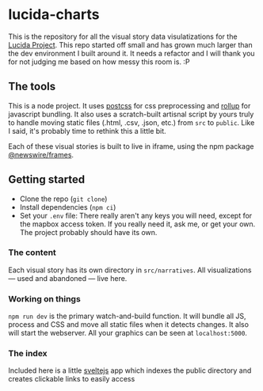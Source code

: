 # lucida-charts

This is the repository for all the visual story data visulatizations for the [Lucida Project](https://lucidamktstg.wpengine.com/narratives/). This repo started off small and has grown much larger than the dev environment I built around it. It needs a refactor and I will thank you for not judging me based on how messy this room is. :P

## The tools

This is a node project. It uses [postcss](https://postcss.org/) for css preprocessing and [rollup](https://rollupjs.org/guide/en/) for javascript bundling. It also uses a scratch-built artisnal script by yours truly to handle moving static files (.html, .csv, .json, etc.) from `src` to `public`. Like I said, it's probably time to rethink this a little bit.

Each of these visual stories is built to live in iframe, using the npm package [@newswire/frames](https://www.npmjs.com/package/@newswire/frames/v/0.2.0).

## Getting started

- Clone the repo (`git clone`)
- Install dependencies (`npm ci`)
- Set your `.env` file: There really aren't any keys you will need, except for the mapbox access token. If you really need it, ask me, or get your own. The project probably should have its own.

### The content

Each visual story has its own directory in `src/narratives`. All visualizations — used and abandoned — live here.

### Working on things

`npm run dev` is the primary watch-and-build function. It will bundle all JS, process and CSS and move all static files when it detects changes. It also will start the webserver. All your graphics can be seen at `localhost:5000`.

### The index

Included here is a little [sveltejs](https://sveltejs.dev) app which indexes the public directory and creates clickable links to easily access
